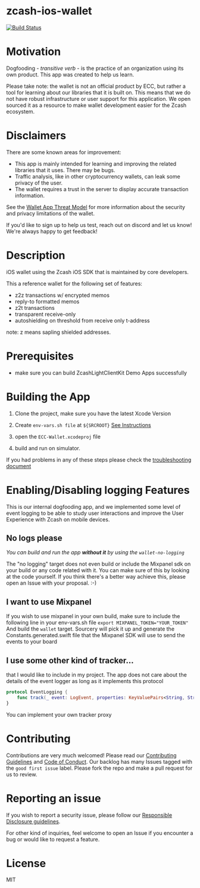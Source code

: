 # zcash-ios-wallet

[![Build Status](https://travis-ci.org/zcash/zcash-ios-wallet.svg?branch=master)](https://travis-ci.org/zcash/zcash-ios-wallet)


# Motivation
Dogfooding - _transitive verb_ - is the practice of an organization using its own product. This app was created to help us learn.

Please take note: the wallet is not an official product by ECC, but rather a tool for learning about our libraries that it is built on. This means that we do not have robust infrastructure or user support for this application. We open sourced it as a resource to make wallet development easier for the Zcash ecosystem.

# Disclaimers
There are some known areas for improvement:

- This app is mainly intended for learning and improving the related libraries that it uses. There may be bugs.
- Traffic analysis, like in other cryptocurrency wallets, can leak some privacy of the user.
- The wallet requires a trust in the server to display accurate transaction information. 

See the [Wallet App Threat Model](https://zcash.readthedocs.io/en/latest/rtd_pages/wallet_threat_model.html)
for more information about the security and privacy limitations of the wallet.

If you'd like to sign up to help us test, reach out on discord and let us know! We're always happy to get feedback!

# Description

iOS wallet using the Zcash iOS SDK that is maintained by core developers.

This a reference wallet for the following set of features:
- z2z transactions w/ encrypted memos
- reply-to formatted memos
- z2t transactions
- transparent receive-only
- autoshielding on threshold from receive only t-address

note: z means sapling shielded addresses.
# Prerequisites
* make sure you can build ZcashLightClientKit Demo Apps successfully

# Building the App
1. Clone the project, make sure you have the latest Xcode Version

2. Create `env-vars.sh file` at `${SRCROOT}` [See Instructions](https://github.com/zcash/ZcashLightClientKit#setting-env-varsh-file-to-run-locally)

3. open the `ECC-Wallet.xcodeproj` file

4. build and run on simulator.

If you had problems in any of these steps please check the [troubleshooting document](/TROUBLESHOOTING.md)
# Enabling/Disabling logging Features

This is our internal dogfooding app, and we implemented some level of event logging to be able to study user interactions and improve the User Experience with Zcash on mobile devices.

## No logs please

*You can build and run the app **without it** by using the `wallet-no-logging`*

The "no logging" target does not even build or include the Mixpanel sdk on your build or any code related with it. You can make sure of this by looking at the code yourself. If you think there's a better way achieve this, please open an Issue with your proposal. :-) 

## I want to use Mixpanel

If you wish to use mixpanel in your own build, make sure to include the following line in your env-vars.sh file
`export MIXPANEL_TOKEN="YOUR_TOKEN"`
And build the `wallet` target. Sourcery will pick it up and generate the Constants.generated.swift file that the Mixpanel SDK will use to send the events to your board

## I use some other kind of tracker...
that I would like to include in my project. The app does not care about the details of the event logger as long as it implements this protocol
````Swift
protocol EventLogging {
    func track(_ event: LogEvent, properties: KeyValuePairs<String, String>)
}
````

You can implement your own tracker proxy

# Contributing

Contributions are very much welcomed! Please read our [Contributing Guidelines](/CONTRIBUTING.md) and [Code of Conduct](/CONDUCT.md). Our backlog has many Issues tagged with the `good first issue` label. Please fork the repo and make a pull request for us to review.

# Reporting an issue

If you wish to report a security issue, please follow our [Responsible Disclosure guidelines](https://github.com/zcash/ZcashLightClientKit/blob/master/responsible_disclosure.md).

 For other kind of inquiries, feel welcome to open an Issue if you encounter a bug or would like to request a feature.

 # License

 MIT
